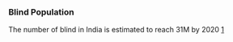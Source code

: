 ### Blind Population

The number of blind in India is estimated to reach 31M by 2020 [1](https://www.ncbi.nlm.nih.gov/pubmed/11804362)
